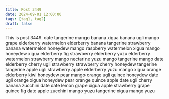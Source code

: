 ```yaml
---
title: Post 3449
date: 2024-09-01 12:00:00
tags: [tag1, tag2]
draft: false
---
```

This is post 3449.
date
tangerine
mango
banana
xigua
banana
ugli
mango
grape
elderberry
watermelon
elderberry
banana
tangerine
strawberry
banana
watermelon
honeydew
mango
raspberry
watermelon
xigua
mango
honeydew
xigua
elderberry
fig
strawberry
elderberry
yuzu
elderberry
watermelon
strawberry
mango
nectarine
yuzu
mango
tangerine
mango
date
elderberry
cherry
ugli
strawberry
strawberry
cherry
honeydew
tangerine
tangerine
apple
ugli
strawberry
apple
elderberry
yuzu
mango
xigua
orange
elderberry
kiwi
honeydew
pear
mango
orange
ugli
quince
honeydew
date
ugli
orange
xigua
honeydew
pear
orange
quince
apple
date
ugli
cherry
banana
zucchini
date
date
lemon
grape
xigua
apple
strawberry
grape
quince
fig
date
apple
zucchini
mango
yuzu
tangerine
xigua
mango
yuzu
